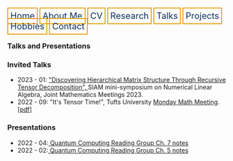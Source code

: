 <html lang="en-US">
<head>
<style>
th, td {
  border-style: none;

body {
  margin: 0;
  font-family: Arial, Helvetica, sans-serif;
}

.topnav {
  overflow: hidden;
  background-color: #333;
}

.topnav a {
  float: left;
  color: #0E315F;
  border:2px solid #E69F0A;
  text-align: center;
  padding: 20px 24px;
  text-decoration: none;
  font-size: 17px;
}

.topnav a:hover {
  background-color: #ddd;
  color: black;
}

.topnav a.active {
  background-color: #04AA6D;
  color: white;
}

</style>
</head>
<body>
 
  
 <div class= "topnav">
  <a style = "color: #0E315F; font-size: 20px; border: 2px solid #E69F0A; padding: 5px; text-decoration: none;" href="mtscott.github.io/index.md">Home</a>
  <a style = "color: #0E315F; font-size: 20px; border: 2px solid #E69F0A; padding: 5px; text-decoration: none;" href="/about.html">About Me</a>
  <a style = "color: #0E315F; font-size: 20px; border: 2px solid #E69F0A; padding: 5px; text-decoration: none;" href="/vita.html">CV</a>
  <a style = "color: #0E315F; font-size: 20px; border: 2px solid #E69F0A; padding: 5px; text-decoration: none;" href="/research.html">Research</a>
  <a style = "color: #0E315F; font-size: 20px; border: 2px solid #E69F0A; padding: 5px; text-decoration: none;" href="/talks.html">Talks</a>
  <a style = "color: #0E315F; font-size: 20px; border: 2px solid #E69F0A; padding: 5px; text-decoration: none;" href="/projects.html">Projects</a>
  <a style = "color: #0E315F; font-size: 20px; border: 2px solid #E69F0A; padding: 5px; text-decoration: none;" href="/hobbies.html">Hobbies</a>
  <a style = "color: #0E315F; font-size: 20px; border: 2px solid #E69F0A; padding: 5px; text-decoration: none;" href="/contact.html">Contact</a>
 </div>

  <section>
  


  <article>
    <h1>Talks and Presentations</h1>
    <h3> Invited Talks</h3>
      <ul>
        <li> 2023 - 01: <a href = "https://meetings.ams.org/math/jmm2023/meetingapp.cgi/Paper/19330"> "Discovering Hierarchical Matrix Structure Through Recursive Tensor Decomposition", </a> SIAM mini-symposium on Numerical Linear Algebra, Joint Mathematics Meetings 2023. <!--[<a href = "JMM2023.pdf">slides</a>]-->
        </li>
        <li> 2022 - 09: "It's Tensor Time!", Tufts University <a href = "https://sites.tufts.edu/mondaymathmeeting/"> Monday Math Meeting</a>. [<a  href = "EminarNotes.pdf" target="_blank">pdf</a>] </li>
      </ul>
    <h3> Presentations</h3>
      <ul>
        <li> 2022 - 04:<a  href = "LiptonQCReadingGroupCh7Notes.pdf" target="_blank"> Quantum Computing Reading Group Ch. 7 notes </a></li>
        <li> 2022 - 02:<a  href = "LiptonQCReadingGroupCh5Notes.pdf" target="_blank"> Quantum Computing Reading Group Ch. 5 notes </a></li>
      </ul>
  </article>

</section>



</body>
</html>
